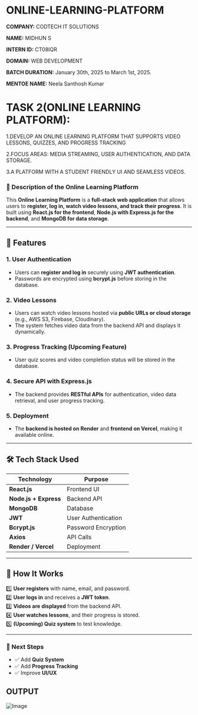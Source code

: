 # ONLINE-LEARNING-PLATFORM

**COMPANY:** CODTECH IT SOLUTIONS

**NAME:** MIDHUN S

**INTERN ID:** CT08IQR

**DOMAIN:** WEB DEVELOPMENT

**BATCH DURATION:** January 30th, 2025 to March 1st, 2025.

**MENTOE NAME:** Neela Santhosh Kumar


# **TASK 2(ONLINE LEARNING PLATFORM):**

1.DEVELOP AN ONLINE LEARNING PLATFORM THAT SUPPORTS VIDEO LESSONS, QUIZZES, AND PROGRESS TRACKING

2.FOCUS AREAS: MEDIA STREAMING, USER AUTHENTICATION, AND DATA STORAGE.

3.A PLATFORM WITH A STUDENT FRIENDLY UI AND SEAMLESS VIDEOS.


### **📌 Description of the Online Learning Platform**  

This **Online Learning Platform** is a **full-stack web application** that allows users to **register, log in, watch video lessons, and track their progress**. It is built using **React.js for the frontend**, **Node.js with Express.js for the backend**, and **MongoDB for data storage**.  

---

## **🔹 Features**
### **1. User Authentication**  
- Users can **register and log in** securely using **JWT authentication**.  
- Passwords are encrypted using **bcrypt.js** before storing in the database.  

### **2. Video Lessons**  
- Users can watch video lessons hosted via **public URLs or cloud storage** (e.g., AWS S3, Firebase, Cloudinary).  
- The system fetches video data from the backend API and displays it dynamically.  

### **3. Progress Tracking (Upcoming Feature)**  
- User quiz scores and video completion status will be stored in the database.  

### **4. Secure API with Express.js**  
- The backend provides **RESTful APIs** for authentication, video data retrieval, and user progress tracking.  

### **5. Deployment**  
- The **backend is hosted on Render** and **frontend on Vercel**, making it available online.  

---

## **🛠 Tech Stack Used**
| Technology    | Purpose |
|--------------|---------|
| **React.js** | Frontend UI |
| **Node.js + Express** | Backend API |
| **MongoDB** | Database |
| **JWT** | User Authentication |
| **Bcrypt.js** | Password Encryption |
| **Axios** | API Calls |
| **Render / Vercel** | Deployment |

---

## **🔹 How It Works**
1️⃣ **User registers** with name, email, and password.  
2️⃣ **User logs in** and receives a **JWT token**.  
3️⃣ **Videos are displayed** from the backend API.  
4️⃣ **User watches lessons**, and their progress is stored.  
5️⃣ **(Upcoming) Quiz system** to test knowledge.  

---

### **🚀 Next Steps**
- ✅ Add **Quiz System**  
- ✅ Add **Progress Tracking**  
- ✅ Improve **UI/UX**

## **OUTPUT**

![Image](https://github.com/user-attachments/assets/a1a10a54-d74a-4c37-807f-f76cd33c4310)

